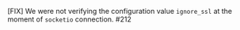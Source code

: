 [FIX] We were not verifying the configuration value `ignore_ssl` at the moment of `socketio` connection. #212
